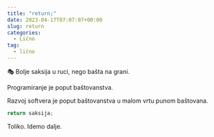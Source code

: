 ```yaml
---
title: "return;"
date: 2023-04-17T07:07:07+00:00
slug: return
categories:
  - Lično
tag:
  - lično
---
```


🎭 Bolje saksija u ruci, nego bašta na grani.

<!--more-->

Programiranje je poput baštovanstva.

Razvoj softvera je poput baštovanstva u malom vrtu punom baštovana.

```kt
return saksija;
```

Toliko. Idemo dalje.
